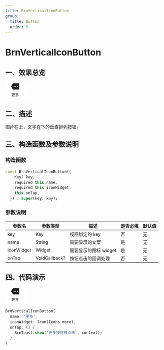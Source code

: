 ```yaml
---
title: BrnVerticalIconButton
group:
  title: Button
  order: 5
---
```

# BrnVerticalIconButton

## 一、效果总览

![](./img/BrnVerticalIconButtonIntro.png)

## 二、描述

图片在上，文字在下的垂直排列按钮。


## 三、构造函数及参数说明

### 构造函数


```dart
const BrnVerticalIconButton({
    Key? key,
    required this.name,
    required this.iconWidget,
    this.onTap,
  }) : super(key: key);
```
### 参数说明

| 参数名 | 参数类型 | 描述 | 是否必填 | 默认值 |
| --- | --- | --- | --- | --- |
| key | Key | 视图绑定的 key | 否 | 无 |
| name | String | 需要显示的文案 | 是 | 无 |
| iconWidget | Widget | 需要显示的图标 widget | 是 | 无 |
| onTap | VoidCallback? | 按钮点击的回调处理 | 否 | 无 |

## 四、代码演示

![](./img/BrnVerticalIconButtonIntro.png)

```dart
BrnVerticalIconButton(  
  name: '更多',  
  iconWidget: Icon(Icons.more),  
  onTap: () {  
    BrnToast.show('更多按钮被点击', context);  
  }
)
```
